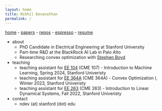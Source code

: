 ```yaml
---
layout: home
title: Nikhil Devanathan
permalink: /
---
```


[home](/) - 
[papers](/papers/) - 
[repos](/repos/) - 
[espresso](/espresso/) - 
[resume](/assets/resume_ndev.pdf)

* about
  * PhD Candidate in Electrical Engineering at Stanford University
  * Part-time R&D at the BlackRock AI Lab in Palo Alto
  * Researching convex optimization with [Stephen Boyd](https://web.stanford.edu/~boyd/)
* teaching
  * teaching assistant for [EE 104](https://ee104.stanford.edu/) (CME 107) - Introduction to Machine Learning, Spring 2024, Stanford Univeristy
  * teaching assistant for [EE 364A](https://web.stanford.edu/class/ee364a/) (CME 364A) - Convex Optimization I, Winter 2023, Stanford Univeristy
  * teaching assistant for [EE 263](https://ee263.stanford.edu/) (CME 263) - Introduction to Linear Dynamical Systems, Fall 2022, Stanford Univeristy
* contact
  * ndev (at) stanford (dot) edu
